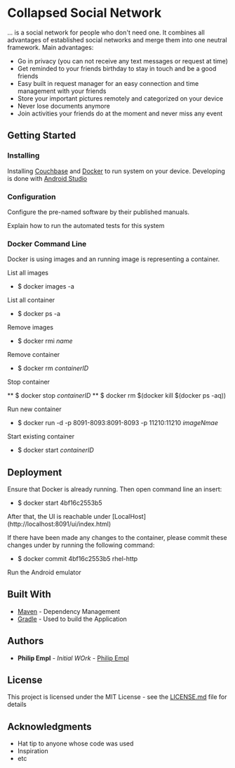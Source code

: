 # Collapsed Social Network 

... is a social network for people who don't need one. It combines all advantages of established social networks and merge them into one neutral framework.
Main advantages: 
* Go in privacy (you can not receive any text messages or request at time)
* Get reminded to your friends birthday to stay in touch and be a good friends
* Easy built in request manager for an easy connection and time management with your friends
* Store your important pictures remotely and categorized on your device
* Never lose documents anymore
* Join activities your friends do at the moment and never miss any event

## Getting Started

### Installing

Installing [Couchbase](https://developer.couchbase.com/documentation/server/current/install/install-package-windows.html) and [Docker](https://www.docker.com/community-edition) to run system on your device.
Developing is done with [Android Studio](https://developer.android.com/studio/)

### Configuration

Configure the pre-named software by their published manuals. 

Explain how to run the automated tests for this system

### Docker Command Line

Docker is using images and an running image is representing a container.

List all images

* $ docker images -a

List all container

* $ docker ps -a

Remove images

* $ docker rmi *name*

Remove container

* $ docker rm *containerID*

Stop container 

** $ docker stop *containerID*
** $ docker rm $(docker kill $(docker ps -aq))

Run new container

* $ docker run -d -p 8091-8093:8091-8093 -p 11210:11210 *imageNmae*

Start existing container

* $ docker start *containerID*

## Deployment

Ensure that Docker is already running.
Then open command line an insert:

* $ docker start 4bf16c2553b5

After that, the UI is reachable under [LocalHost] (http://localhost:8091/ui/index.html)

If there have been made any changes to the container, please commit these changes under by running the following command:

* $ docker commit 4bf16c2553b5 rhel-http

Run the Android emulator

## Built With

* [Maven](https://maven.apache.org/) - Dependency Management
* [Gradle](https://gradle.org/) - Used to build the Application


## Authors

* **Philip Empl** - *Initial WOrk* - [Philip Empl](https://github.com/philipempl)


## License

This project is licensed under the MIT License - see the [LICENSE.md](LICENSE.md) file for details

## Acknowledgments

* Hat tip to anyone whose code was used
* Inspiration
* etc
